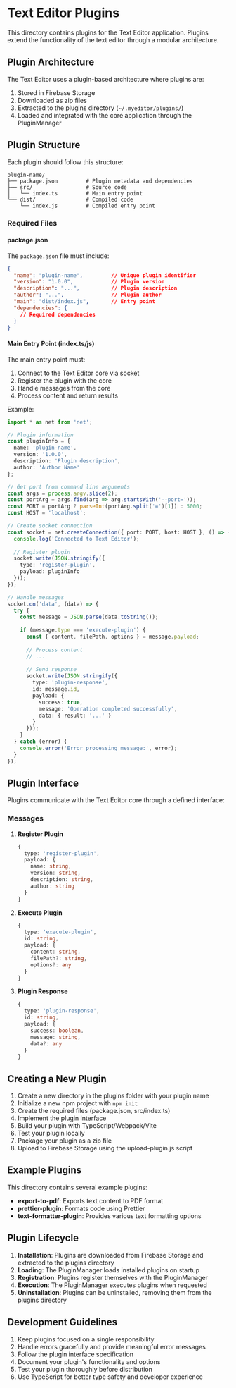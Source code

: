 # Text Editor Plugins

This directory contains plugins for the Text Editor application. Plugins extend the functionality of the text editor through a modular architecture.

## Plugin Architecture

The Text Editor uses a plugin-based architecture where plugins are:
1. Stored in Firebase Storage
2. Downloaded as zip files
3. Extracted to the plugins directory (`~/.myeditor/plugins/`)
4. Loaded and integrated with the core application through the PluginManager

## Plugin Structure

Each plugin should follow this structure:

```
plugin-name/
├── package.json         # Plugin metadata and dependencies
├── src/                 # Source code
│   └── index.ts         # Main entry point
└── dist/                # Compiled code
    └── index.js         # Compiled entry point
```

### Required Files

#### package.json

The `package.json` file must include:

```json
{
  "name": "plugin-name",         // Unique plugin identifier
  "version": "1.0.0",            // Plugin version
  "description": "...",          // Plugin description
  "author": "...",               // Plugin author
  "main": "dist/index.js",       // Entry point
  "dependencies": {
    // Required dependencies
  }
}
```

#### Main Entry Point (index.ts/js)

The main entry point must:
1. Connect to the Text Editor core via socket
2. Register the plugin with the core
3. Handle messages from the core
4. Process content and return results

Example:

```typescript
import * as net from 'net';

// Plugin information
const pluginInfo = {
  name: 'plugin-name',
  version: '1.0.0',
  description: 'Plugin description',
  author: 'Author Name'
};

// Get port from command line arguments
const args = process.argv.slice(2);
const portArg = args.find(arg => arg.startsWith('--port='));
const PORT = portArg ? parseInt(portArg.split('=')[1]) : 5000;
const HOST = 'localhost';

// Create socket connection
const socket = net.createConnection({ port: PORT, host: HOST }, () => {
  console.log('Connected to Text Editor');
  
  // Register plugin
  socket.write(JSON.stringify({
    type: 'register-plugin',
    payload: pluginInfo
  }));
});

// Handle messages
socket.on('data', (data) => {
  try {
    const message = JSON.parse(data.toString());
    
    if (message.type === 'execute-plugin') {
      const { content, filePath, options } = message.payload;
      
      // Process content
      // ...
      
      // Send response
      socket.write(JSON.stringify({
        type: 'plugin-response',
        id: message.id,
        payload: {
          success: true,
          message: 'Operation completed successfully',
          data: { result: '...' }
        }
      }));
    }
  } catch (error) {
    console.error('Error processing message:', error);
  }
});
```

## Plugin Interface

Plugins communicate with the Text Editor core through a defined interface:

### Messages

1. **Register Plugin**
   ```typescript
   {
     type: 'register-plugin',
     payload: {
       name: string,
       version: string,
       description: string,
       author: string
     }
   }
   ```

2. **Execute Plugin**
   ```typescript
   {
     type: 'execute-plugin',
     id: string,
     payload: {
       content: string,
       filePath?: string,
       options?: any
     }
   }
   ```

3. **Plugin Response**
   ```typescript
   {
     type: 'plugin-response',
     id: string,
     payload: {
       success: boolean,
       message: string,
       data?: any
     }
   }
   ```

## Creating a New Plugin

1. Create a new directory in the plugins folder with your plugin name
2. Initialize a new npm project with `npm init`
3. Create the required files (package.json, src/index.ts)
4. Implement the plugin interface
5. Build your plugin with TypeScript/Webpack/Vite
6. Test your plugin locally
7. Package your plugin as a zip file
8. Upload to Firebase Storage using the upload-plugin.js script

## Example Plugins

This directory contains several example plugins:

- **export-to-pdf**: Exports text content to PDF format
- **prettier-plugin**: Formats code using Prettier
- **text-formatter-plugin**: Provides various text formatting options

## Plugin Lifecycle

1. **Installation**: Plugins are downloaded from Firebase Storage and extracted to the plugins directory
2. **Loading**: The PluginManager loads installed plugins on startup
3. **Registration**: Plugins register themselves with the PluginManager
4. **Execution**: The PluginManager executes plugins when requested
5. **Uninstallation**: Plugins can be uninstalled, removing them from the plugins directory

## Development Guidelines

1. Keep plugins focused on a single responsibility
2. Handle errors gracefully and provide meaningful error messages
3. Follow the plugin interface specification
4. Document your plugin's functionality and options
5. Test your plugin thoroughly before distribution
6. Use TypeScript for better type safety and developer experience
